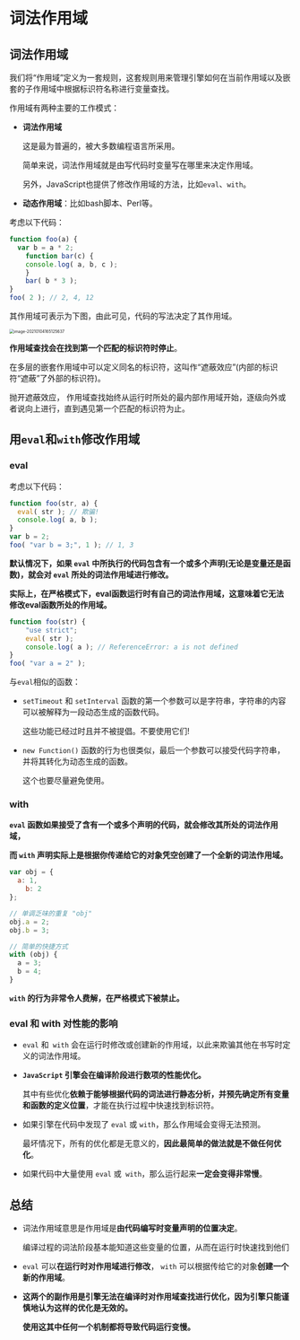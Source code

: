 # 词法作用域

## 词法作用域

我们将“作用域”定义为一套规则，这套规则用来管理引擎如何在当前作用域以及嵌套的子作用域中根据标识符名称进行变量查找。

作用域有两种主要的工作模式：

* **词法作用域**

  这是最为普遍的，被大多数编程语言所采用。

  简单来说，词法作用域就是由写代码时变量写在哪里来决定作用域。

  另外，JavaScript也提供了修改作用域的方法，比如```eval```、```with```。

* **动态作用域**：比如bash脚本、Perl等。

考虑以下代码：

```javascript
function foo(a) { 
  var b = a * 2;
	function bar(c) { 
    console.log( a, b, c );
	}
	bar( b * 3 );
}
foo( 2 ); // 2, 4, 12
```

其作用域可表示为下图，由此可见，代码的写法决定了其作用域。

<img src="https://tva1.sinaimg.cn/large/0081Kckwgy1gmbrhvnk6xj30la0d8abt.jpg" alt="image-20210104165125637" style="zoom:50%;" />

**作用域查找会在找到第一个匹配的标识符时停止**。

在多层的嵌套作用域中可以定义同名的标识符，这叫作“遮蔽效应”(内部的标识符“遮蔽”了外部的标识符)。

抛开遮蔽效应， 作用域查找始终从运行时所处的最内部作用域开始，逐级向外或者说向上进行，直到遇见第一个匹配的标识符为止。

## 用```eval```和```with```修改作用域

### eval

考虑以下代码：

```javascript
function foo(str, a) {
  eval( str ); // 欺骗!
  console.log( a, b );
}
var b = 2;
foo( "var b = 3;", 1 ); // 1, 3
```

**默认情况下，如果 ```eval``` 中所执行的代码包含有一个或多个声明(无论是变量还是函数)，就会对 ```eval``` 所处的词法作用域进行修改。**

**实际上，在严格模式下，eval函数运行时有自己的词法作用域，这意味着它无法修改eval函数所处的作用域。**

```javascript
function foo(str) {
	"use strict";
	eval( str );
	console.log( a ); // ReferenceError: a is not defined
}
foo( "var a = 2" );
```

与```eval```相似的函数：

* ```setTimeout``` 和 ```setInterval``` 函数的第一个参数可以是字符串，字符串的内容可以被解释为一段动态生成的函数代码。

  这些功能已经过时且并不被提倡。不要使用它们!

* ```new Function()``` 函数的行为也很类似，最后一个参数可以接受代码字符串，并将其转化为动态生成的函数。

  这个也要尽量避免使用。

### with

**```eval``` 函数如果接受了含有一个或多个声明的代码，就会修改其所处的词法作用域，**

**而 ```with``` 声明实际上是根据你传递给它的对象凭空创建了一个全新的词法作用域。**

```javascript
var obj = {
  a: 1,
	b: 2
};

// 单调乏味的重复 "obj"
obj.a = 2;
obj.b = 3;

// 简单的快捷方式
with (obj) {
  a = 3;
  b = 4;
}
```

**```with``` 的行为非常令人费解，在严格模式下被禁止。**

### eval 和 with 对性能的影响

* ```eval``` 和``` with``` 会在运行时修改或创建新的作用域，以此来欺骗其他在书写时定义的词法作用域。

* **```JavaScript``` 引擎会在编译阶段进行数项的性能优化。**

  其中有些优化**依赖于能够根据代码的词法进行静态分析，并预先确定所有变量和函数的定义位置**，才能在执行过程中快速找到标识符。

* 如果引擎在代码中发现了 ```eval``` 或 ```with```，那么作用域会变得无法预测。

  最坏情况下，所有的优化都是无意义的，**因此最简单的做法就是不做任何优化**。

* 如果代码中大量使用 ```eval``` 或``` with```，那么运行起来**一定会变得非常慢**。

## 总结

* 词法作用域意思是作用域是**由代码编写时变量声明的位置决定**。

  编译过程的词法阶段基本能知道这些变量的位置，从而在运行时快速找到他们

* ```eval``` 可以**在运行时对作用域进行修改**， ```with``` 可以根据传给它的对象**创建一个新的作用域**。

* **这两个的副作用是引擎无法在编译时对作用域查找进行优化，因为引擎只能谨慎地认为这样的优化是无效的。**

  **使用这其中任何一个机制都将导致代码运行变慢。**


